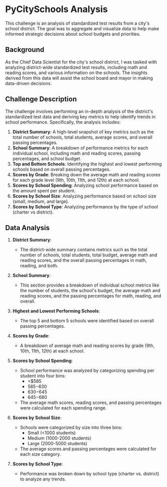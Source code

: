 # PyCitySchools Analysis

This challenge is an analysis of standardized test results from a city's school district. The goal was to aggregate and visualize data to help make informed strategic decisions about school budgets and priorities.

## Background

As the Chief Data Scientist for the city's school district, I was tasked with analyzing district-wide standardized test results, including math and reading scores, and various information on the schools. The insights derived from this data will assist the school board and mayor in making data-driven decisions.

## Challenge Description

The challenge involves performing an in-depth analysis of the district's standardized test data and deriving key metrics to help identify trends in school performance. Specifically, the analysis includes:

1. **District Summary**: A high-level snapshot of key metrics such as the total number of schools, total students, average scores, and overall passing percentages.
2. **School Summary**: A breakdown of performance metrics for each individual school, including math and reading scores, passing percentages, and school budget.
3. **Top and Bottom Schools**: Identifying the highest and lowest performing schools based on overall passing percentages.
4. **Scores by Grade**: Breaking down the average math and reading scores for each grade level (9th, 10th, 11th, and 12th) at each school.
5. **Scores by School Spending**: Analyzing school performance based on the amount spent per student.
6. **Scores by School Size**: Analyzing performance based on school size (small, medium, and large).
7. **Scores by School Type**: Analyzing performance by the type of school (charter vs district).


## Data Analysis 

1. **District Summary**:
   - The district-wide summary contains metrics such as the total number of schools, total students, total budget, average math and reading scores, and the overall passing percentages in math, reading, and both.

2. **School Summary**:
   - This section provides a breakdown of individual school metrics like the number of students, the school's budget, the average math and reading scores, and the passing percentages for math, reading, and overall.

3. **Highest and Lowest Performing Schools**:
   - The top 5 and bottom 5 schools were identified based on overall passing percentages.

4. **Scores by Grade**:
   - A breakdown of average math and reading scores by grade (9th, 10th, 11th, 12th) at each school.

5. **Scores by School Spending**:
   - School performance was analyzed by categorizing spending per student into four bins: 
     - <$585
     - $585-$630
     - $630-$645
     - $645-$680
   - The average math scores, reading scores, and passing percentages were calculated for each spending range.

6. **Scores by School Size**:
   - Schools were categorized by size into three bins: 
     - Small (<1000 students)
     - Medium (1000-2000 students)
     - Large (2000-5000 students)
   - The average scores and passing percentages were calculated for each size category.

7. **Scores by School Type**:
   - Performance was broken down by school type (charter vs. district) to analyze any trends.





